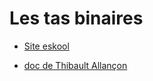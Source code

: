 # Les tas binaires



- [Site eskool](https://eskool.gitlab.io/tnsi/donnees/arbres/tas_binaires/) 

- [doc de Thibault Allançon](https://haltode.fr/algo/tri/tri_tas.html) 
